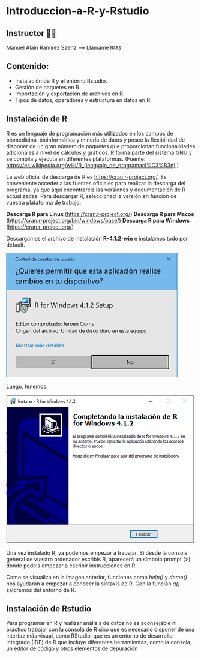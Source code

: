 # Introduccion-a-R-y-Rstudio

## Instructor 👨‍🏫  
Manuel Alain Ramírez Sáenz --> Llámame `MARS`

## Contenido:

* Instalación de R y el entorno Rstudio.
* Gestión de paquetes en R.
* Importación y exportación de archivos en R.
* Tipos de datos, operadores y estructura en datos en R.

## Instalación de R

R es un lenguaje de programación más utilizados en los campos de biomedicina, bioinformática y minería de datos y posee la flexibilidad de disponer de un gran número de paquetes que proporcionan funcionalidades adicionales a nivel de cálculos y gráficos. R forma parte del sistema GNU y se compila y ejecuta en diferentes plataformas. (Fuente: https://es.wikipedia.org/wiki/R_(lenguaje_de_programaci%C3%B3n) )

La web oficial de descarga de R es https://cran.r-project.org/. Es conveniente acceder a las fuentes oficiales para realizar la descarga del programa, ya que aquí encontraréis las versiones y documentación de R actualizadas.
Para descargar R, seleccionad la versión en función de vuestra plataforma de trabajo:

**Descarga R para Linux** (https://cran.r-project.org/)
**Descarga R para Macos** (https://cran.r-project.org/bin/windows/base/)
**Descarga R para Windows** (https://cran.r-project.org/)

Descargamos el archivo de instalación **R-4.1.2-win** e instalamos todo por default.

![image](https://github.com/bioinfoperu/Introduccion-a-R-y-Rstudio/blob/main/img/R_instalacion1.png)

Luego, tenemos:

![image](https://github.com/bioinfoperu/Introduccion-a-R-y-Rstudio/blob/main/img/R_instalacion9.PNG)

Una vez instalado R, ya podemos empezar a trabajar. Si desde la consola general de vuestro ordenador escribís R, aparecerá un símbolo prompt (>), donde podéis empezar a escribir instrucciones en R.


Como se visualiza en la imagen anterior, funciones como _help()_ y _demo()_ nos ayudarán a empezar a conocer la sintaxis de R. Con la función _q()_ saldremos del entorno de R. 

## Instalación de Rstudio

Para programar en R y realizar análisis de datos no es aconsejable ni práctico trabajar con la consola de R sino que es necesario disponer de una interfaz más visual, como RStudio, que es un entorno de desarrollo integrado (IDE) de R que incluye diferentes herramientas, como la consola, un editor de código y otros elementos de depuración
